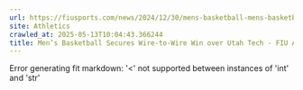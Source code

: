 ```yaml
---
url: https://fiusports.com/news/2024/12/30/mens-basketball-mens-basketball-secures-wire-to-wire-win-over-utah-tech.aspx
site: Athletics
crawled_at: 2025-05-13T10:04:43.366244
title: Men’s Basketball Secures Wire-to-Wire Win over Utah Tech - FIU Athletics
---
```


Error generating fit markdown: '<' not supported between instances of 'int' and 'str'